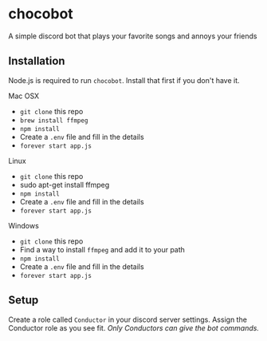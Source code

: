 # chocobot
A simple discord bot that plays your favorite songs and annoys your friends

## Installation
Node.js is required to run `chocobot`. Install that first if you don't have it.

Mac OSX
* `git clone` this repo
* `brew install ffmpeg`
* `npm install`
* Create a `.env` file and fill in the details
* `forever start app.js`

Linux
* `git clone` this repo
* sudo apt-get install ffmpeg
* `npm install`
* Create a `.env` file and fill in the details
* `forever start app.js`

Windows
* `git clone` this repo
* Find a way to install `ffmpeg` and add it to your path
* `npm install`
* Create a `.env` file and fill in the details
* `forever start app.js`

## Setup
Create a role called `Conductor` in your discord server settings.
Assign the Conductor role as you see fit. *Only Conductors can give the bot commands.*

